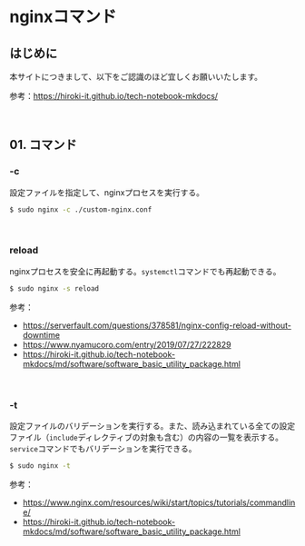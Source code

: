 # nginxコマンド

## はじめに

本サイトにつきまして、以下をご認識のほど宜しくお願いいたします。

参考：https://hiroki-it.github.io/tech-notebook-mkdocs/

<br>

## 01. コマンド

### -c

設定ファイルを指定して、nginxプロセスを実行する。

```bash
$ sudo nginx -c ./custom-nginx.conf
```

<br>

### reload

nginxプロセスを安全に再起動する。```systemctl```コマンドでも再起動できる。

```bash
$ sudo nginx -s reload
```

参考：

- https://serverfault.com/questions/378581/nginx-config-reload-without-downtime
- https://www.nyamucoro.com/entry/2019/07/27/222829
- https://hiroki-it.github.io/tech-notebook-mkdocs/md/software/software_basic_utility_package.html

<br>

### -t

設定ファイルのバリデーションを実行する。また、読み込まれている全ての設定ファイル（```include```ディレクティブの対象も含む）の内容の一覧を表示する。```service```コマンドでもバリデーションを実行できる。

```bash
$ sudo nginx -t
```

参考：

- https://www.nginx.com/resources/wiki/start/topics/tutorials/commandline/
- https://hiroki-it.github.io/tech-notebook-mkdocs/md/software/software_basic_utility_package.html

